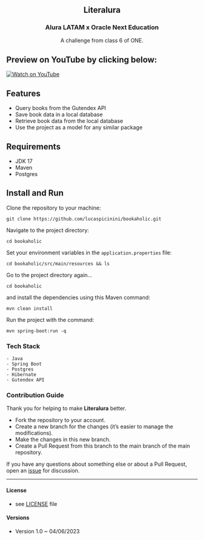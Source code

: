 <h1 align="center">
  <h2 align="center">Literalura</h2>
</h1>

<h3 align="center">Alura LATAM x Oracle Next Education</h3>

<p align="center">A challenge from class 6 of ONE.</p>

Preview on YouTube by clicking below:
--------

<p>
  <a href="https://www.youtube.com/watch?v=3OggnEJ_Frc">
    <img src="https://img.youtube.com/vi/3OggnEJ_Frc/0.jpg" alt="Watch on YouTube" />
  </a>
</p>


Features
--------

- Query books from the Gutendex API
- Save book data in a local database
- Retrieve book data from the local database
- Use the project as a model for any similar package

Requirements
--------------------

- JDK 17
- Maven
- Postgres

Install and Run
-------------------

Clone the repository to your machine:

    git clone https://github.com/lucaspicinini/bookaholic.git

Navigate to the project directory:

    cd bookaholic

Set your environment variables in the `application.properties` file:

    cd bookaholic/src/main/resources && ls

Go to the project directory again...

    cd bookaholic

and install the dependencies using this Maven command:

    mvn clean install

Run the project with the command:

    mvn spring-boot:run -q

### Tech Stack

    - Java
    - Spring Boot
    - Postgres
    - Hibernate
    - Gutendex API

### Contribution Guide

Thank you for helping to make **Literalura** better.

- Fork the repository to your account.
- Create a new branch for the changes (it’s easier to manage the modifications).
- Make the changes in this new branch.
- Create a Pull Request from this branch to the main branch of the main repository.

If you have any questions about something else or about a Pull Request, open an [issue](https://github.com/lucaspicinini/bookaholic/issues) for discussion.

<hr>

#### License

* see [LICENSE](https://github.com/lucaspicinini/bookaholic/LICENSE) file

#### Versions

* Version 1.0 ~ 04/06/2023
